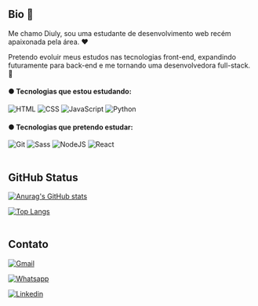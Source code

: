 ## Bio 🤗

Me chamo Diuly, sou uma estudante de desenvolvimento web recém apaixonada pela área. ❤️

Pretendo evoluir meus estudos nas tecnologias front-end, expandindo futuramente para back-end e me tornando uma desenvolvedora full-stack. 🤩

#### ● Tecnologias que estou estudando:

![HTML](https://user-images.githubusercontent.com/106192001/180926506-1cb1e640-ed6f-47e1-8f3b-bfc9bb18c011.png) ![CSS](https://user-images.githubusercontent.com/106192001/180926535-868acb1c-9304-49fb-b1da-36b98c59efaa.png) ![JavaScript](https://user-images.githubusercontent.com/106192001/180927458-591f8e28-6f1d-44de-af43-f5126256aca0.png) ![Python](https://user-images.githubusercontent.com/106192001/180927813-6528b889-1e3d-401c-a85a-a4dfd2991a6f.png)


#### ● Tecnologias que pretendo estudar:

![Git](https://user-images.githubusercontent.com/106192001/180927589-a0335bbb-c551-4c86-82e4-d0f485455157.png) ![Sass](https://user-images.githubusercontent.com/106192001/180927696-ffaba009-067d-461b-afe4-732b429d1298.png) ![NodeJS](https://user-images.githubusercontent.com/106192001/180927735-cbccc723-5286-4d72-9c11-2571e19b9cee.png) ![React](https://user-images.githubusercontent.com/106192001/180927763-778b94ee-55d8-4d82-9a20-33bac5bf1aa3.png) <br><br>

## GitHub Status

[![Anurag's GitHub stats](https://github-readme-stats.vercel.app/api?username=diulytofalo&count_private=true&show_icons=true&theme=bear)](https://github.com/anuraghazra/github-readme-stats) 

[![Top Langs](https://github-readme-stats.vercel.app/api/top-langs/?username=diulytofalo&layout=compact&show_icons=true&theme=bear)](https://github.com/anuraghazra/github-readme-stats) <br><br>


## Contato

[<img scr='https://img.shields.io/badge/Gmail-D14836?style=for-the-badge&logo=gmail&logoColor=white' alt='Gmail' heigh='30'>](mailto:diulytofalo@gmail.com)

[<img scr='https://img.shields.io/badge/WhatsApp-25D366?style=for-the-badge&logo=whatsapp&logoColor=white' alt='Whatsapp' heigh='30'>](https://wa.me/5564993442586)

[<img scr='https://img.shields.io/badge/LinkedIn-0077B5?style=for-the-badge&logo=linkedin&logoColor=white' alt='Linkedin' heigh='30'>](https://www.linkedin.com/in/diulytofalo/)

